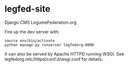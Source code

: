 # legfed-site
Django CMS LegumeFederation.org

Fire up the dev server with:
```
source env/bin/activate
python manage.py runserver legfedorg:8000
```
It can also be served by Apache HTTPD running WSGI. See legfedorg:/etc/httpd/conf.d/wsgi.conf for details.
